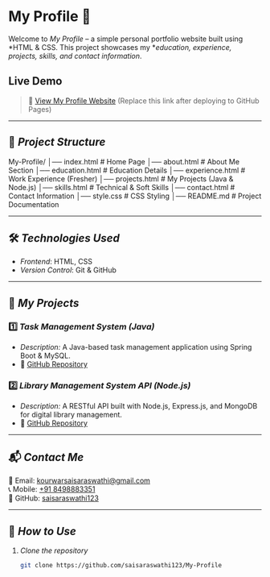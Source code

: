 # My Profile 🌟

Welcome to *My Profile* – a simple personal portfolio website built using *HTML & CSS. This project showcases my **education, experience, projects, skills, and contact information*.



##  Live Demo 
> 🚀 [View My Profile Website](https://saisaraswathi123.github.io/My-Profile/) (Replace this link after deploying to GitHub Pages)

---

## 📂 *Project Structure*

My-Profile/ │── index.html         # Home Page │── about.html         # About Me Section │── education.html     # Education Details │── experience.html    # Work Experience (Fresher) │── projects.html      # My Projects (Java & Node.js) │── skills.html        # Technical & Soft Skills │── contact.html       # Contact Information │── style.css          # CSS Styling │── README.md          # Project Documentation

---

## 🛠 *Technologies Used*
- *Frontend*: HTML, CSS
- *Version Control*: Git & GitHub

---

## 📌 *My Projects*
### 1️⃣ *Task Management System (Java)*
- *Description:* A Java-based task management application using Spring Boot & MySQL.
- 🔗 [GitHub Repository](https://github.com/saisaraswathi123/Task-Management-System.git)

### 2️⃣ *Library Management System API (Node.js)*
- *Description:* A RESTful API built with Node.js, Express.js, and MongoDB for digital library management.
- 🔗 [GitHub Repository](https://github.com/saisaraswathi123/Digital-Library-Management-System-API.git)

---

## 📬 *Contact Me*
📧 Email: [kourwarsaisaraswathi@gmail.com](mailto:kourwarsaisaraswathi@gmail.com)  
📞 Mobile: [+91 8498883351](tel:+918498883351)  
🔗 GitHub: [saisaraswathi123](https://github.com/saisaraswathi123)

---

## 🚀 *How to Use*
1. *Clone the repository*  
   ```sh
   git clone https://github.com/saisaraswathi123/My-Profile
